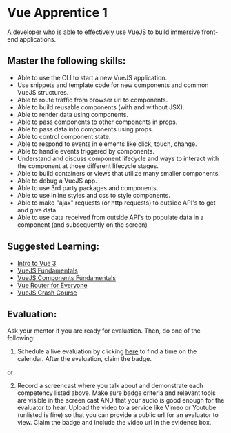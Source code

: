 # Vue Apprentice 1

A developer who is able to effectively use VueJS to build immersive front-end applications.

## Master the following skills:

* Able to use the CLI to start a new VueJS application.
* Use snippets and template code for new components and common VueJS structures.
* Able to route traffic from browser url to components.
* Able to build reusable components (with and without JSX).
* Able to render data using components.
* Able to pass components to other components in props.
* Able to pass data into components using props.
* Able to control component state.
* Able to respond to events in elements like click, touch, change.
* Able to handle events triggered by components.
* Understand and discuss component lifecycle and ways to interact with the component at those different lifecycle stages.
* Able to build containers or views that utilize many smaller components.
* Able to debug a VueJS app.
* Able to use 3rd party packages and components.
* Able to use inline styles and css to style components. 
* Able to make "ajax" requests (or http requests) to outside API's to get and give data.
* Able to use data received from outside API's to populate data in a component (and subsequently on the screen)

## Suggested Learning:

* [Intro to Vue 3](https://www.vuemastery.com/courses/intro-to-vue-3/intro-to-vue3)
* [VueJS Fundamentals](https://vueschool.io/courses/vuejs-fundamentals)
* [VueJS Components Fundamentals](https://vueschool.io/courses/vuejs-components-fundamentals)
* [Vue Router for Everyone](https://vueschool.io/courses/vue-router-for-everyone)
* [VueJS Crash Course](https://www.youtube.com/watch?v=Wy9q22isx3U)

## Evaluation:

Ask your mentor if you are ready for evaluation. Then, do one of the following:

1. Schedule a live evaluation by clicking [here](http://evals.codex.academy) to find a time on the calendar. After the evaluation, claim the badge.

or

2. Record a screencast where you talk about and demonstrate each competency listed above. Make sure badge criteria and relevant tools are visible in the screen cast AND that your audio is good enough for the evaluator to hear. Upload the video to a service like Vimeo or Youtube (unlisted is fine) so that you can provide a public url for an evaluator to view. Claim the badge and include the video url in the evidence box.
